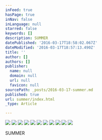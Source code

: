 ```yaml
---
inFeed: true
hasPage: true
inNav: false
inLanguage: null
starred: false
keywords: []
description: SUMMER
datePublished: '2016-03-17T18:58:02.067Z'
dateModified: '2016-03-17T18:57:13.490Z'
title: ''
author: []
authors: []
publisher:
  name: null
  domain: null
  url: null
  favicon: null
sourcePath: _posts/2016-03-17-summer.md
published: true
url: summer/index.html
_type: Article

---
```

![](https://the-grid-user-content.s3-us-west-2.amazonaws.com/5f1a9f40-5d5b-424a-b852-5ab8c73b4798.jpg)
![](https://the-grid-user-content.s3-us-west-2.amazonaws.com/6a62a4a8-cd56-4991-b939-f14944f16be0.jpg)
![](https://the-grid-user-content.s3-us-west-2.amazonaws.com/cf445df5-dbb6-4490-8e1f-4cba0aa1186e.jpg)
![](https://the-grid-user-content.s3-us-west-2.amazonaws.com/eee80ae3-daa1-46c0-a205-0144f84bdc54.jpg)
![](https://the-grid-user-content.s3-us-west-2.amazonaws.com/193093f4-a5e2-471e-ad17-b73c56aecbba.jpg)
![](https://the-grid-user-content.s3-us-west-2.amazonaws.com/263748c2-b4e0-4944-a40e-ec18d6985736.jpg)
![](https://the-grid-user-content.s3-us-west-2.amazonaws.com/68902cc2-5412-4b0d-86e0-d61e87333942.jpg)
![](https://the-grid-user-content.s3-us-west-2.amazonaws.com/fa97f9c4-44dd-4c11-83ab-81797e3276e3.jpg)
![](https://the-grid-user-content.s3-us-west-2.amazonaws.com/5235a230-41b4-4ff3-bbb3-0e737372bad1.jpg)
![](https://the-grid-user-content.s3-us-west-2.amazonaws.com/3723d65e-8154-4342-9615-5c00afe6f1bc.jpg)
![](https://the-grid-user-content.s3-us-west-2.amazonaws.com/7d4b0519-1122-4b68-ac59-ae2ce9c81dab.jpg)

SUMMER